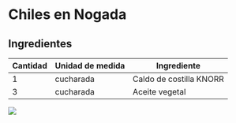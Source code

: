 # Chiles en Nogada
## Ingredientes
| Cantidad |Unidad de medida|Ingrediente|
| ----------- | ----------- | ----------- |
| 1  | cucharada | Caldo de costilla KNORR 
| 3  | cucharada | Aceite vegetal 

![](http://i.imgur.com/OUkLi.gif)


